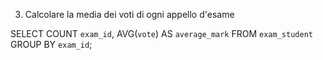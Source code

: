 3. Calcolare la media dei voti di ogni appello d'esame

SELECT COUNT `exam_id`, AVG(`vote`) AS `average_mark` FROM `exam_student` GROUP BY `exam_id`;